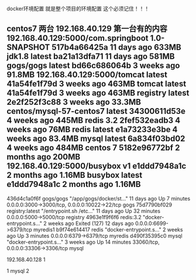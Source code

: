 docker环境配置  就是整个项目的环境配置  这个必须记住！！！

centos7 两台
192.168.40.129
第一台有的内容
192.168.40.129:5000/com.springboot   1.0-SNAPSHOT        517b4a66425a        11 days ago         633MB
jdk1.8                               latest              ba21a13dfa71        11 days ago         581MB
gogs/gogs                            latest              bd66c686064b        3 weeks ago         91.8MB
192.168.40.129:5000/tomcat           latest              41a54fe1f79d        3 weeks ago         463MB
tomcat                               latest              41a54fe1f79d        3 weeks ago         463MB
registry                             latest              2e2f252f3c88        3 weeks ago         33.3MB
centos/mysql-57-centos7              latest              34300611d53e        4 weeks ago         445MB
redis                                3.2                 2fef532eadb3        4 weeks ago         76MB
redis                                latest              e1a73233e3be        4 weeks ago         83.4MB
mysql                                latest              6a834f03bd02        4 weeks ago         484MB
centos                               7                   5182e96772bf        2 months ago        200MB
192.168.40.129:5000/busybox          v1                  e1ddd7948a1c        2 months ago        1.16MB
busybox                              latest              e1ddd7948a1c        2 months ago        1.16MB
--------------------------------------------------------------------------------------------------------
436d4c1a0f6f        gogs/gogs           "/app/gogs/docker/st…"   11 days ago         Up 7 minutes               0.0.0.0:3000->3000/tcp, 0.0.0.0:10022->22/tcp   gogs
75d7790bf029        registry:latest     "/entrypoint.sh /etc…"   11 days ago         Up 32 minutes              0.0.0.0:5000->5000/tcp                          registry
4963e1f9f6f6        redis:3.2           "docker-entrypoint.s…"   2 weeks ago         Exited (127) 12 days ago   0.0.0.0:6699->6379/tcp                          myredis1
b9f74e614417        redis               "docker-entrypoint.s…"   2 weeks ago         Up 3 minutes               0.0.0.0:6379->6379/tcp                          myredis
d490f35395c0        mysql               "docker-entrypoint.s…"   3 weeks ago         Up 14 minutes              33060/tcp, 0.0.0.0:33306->3306/tcp              mysql

192.168.40.128
1





1 mysql
2